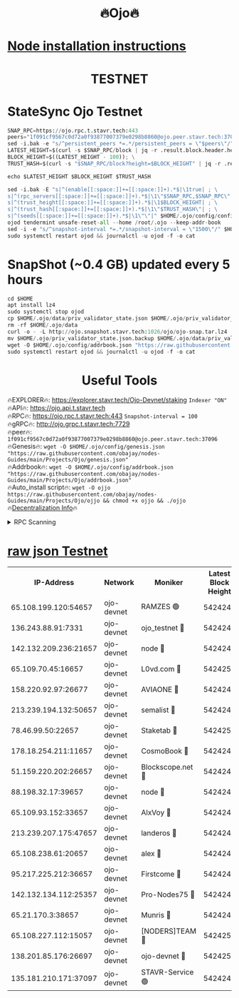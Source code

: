 <h1 align="center"> 🔥Ojo🔥</h1>

[Node installation instructions](https://github.com/obajay/nodes-Guides/tree/main/Projects/Ojo)
=

<h1 align="center"> TESTNET</h1>

# StateSync Ojo Testnet
```python
SNAP_RPC=https://ojo.rpc.t.stavr.tech:443
peers="1f091cf9567c0d72a0f93877007379e0298b8860@ojo.peer.stavr.tech:37096"
sed -i.bak -e "s/^persistent_peers *=.*/persistent_peers = \"$peers\"/" $HOME/.ojo/config/config.toml
LATEST_HEIGHT=$(curl -s $SNAP_RPC/block | jq -r .result.block.header.height); \
BLOCK_HEIGHT=$((LATEST_HEIGHT - 100)); \
TRUST_HASH=$(curl -s "$SNAP_RPC/block?height=$BLOCK_HEIGHT" | jq -r .result.block_id.hash)

echo $LATEST_HEIGHT $BLOCK_HEIGHT $TRUST_HASH

sed -i.bak -E "s|^(enable[[:space:]]+=[[:space:]]+).*$|\1true| ; \
s|^(rpc_servers[[:space:]]+=[[:space:]]+).*$|\1\"$SNAP_RPC,$SNAP_RPC\"| ; \
s|^(trust_height[[:space:]]+=[[:space:]]+).*$|\1$BLOCK_HEIGHT| ; \
s|^(trust_hash[[:space:]]+=[[:space:]]+).*$|\1\"$TRUST_HASH\"| ; \
s|^(seeds[[:space:]]+=[[:space:]]+).*$|\1\"\"|" $HOME/.ojo/config/config.toml
ojod tendermint unsafe-reset-all --home /root/.ojo --keep-addr-book
sed -i -e "s/^snapshot-interval *=.*/snapshot-interval = \"1500\"/" $HOME/.ojo/config/app.toml
sudo systemctl restart ojod && journalctl -u ojod -f -o cat
```
# SnapShot (~0.4 GB) updated every 5 hours
```python
cd $HOME
apt install lz4
sudo systemctl stop ojod
cp $HOME/.ojo/data/priv_validator_state.json $HOME/.ojo/priv_validator_state.json.backup
rm -rf $HOME/.ojo/data
curl -o - -L http://ojo.snapshot.stavr.tech:1026/ojo/ojo-snap.tar.lz4 | lz4 -c -d - | tar -x -C $HOME/.ojo --strip-components 2
mv $HOME/.ojo/priv_validator_state.json.backup $HOME/.ojo/data/priv_validator_state.json
wget -O $HOME/.ojo/config/addrbook.json "https://raw.githubusercontent.com/obajay/nodes-Guides/main/Projects/Ojo/addrbook.json"
sudo systemctl restart ojod && journalctl -u ojod -f -o cat
```
 <h1 align="center"> Useful Tools</h1>

🔥EXPLORER🔥:        https://explorer.stavr.tech/Ojo-Devnet/staking        `Indexer "ON"` \
🔥API🔥:                     https://ojo.api.t.stavr.tech \
🔥RPC🔥:                    https://ojo.rpc.t.stavr.tech:443              `Snapshot-interval = 100` \
🔥gRPC🔥:                  http://ojo.grpc.t.stavr.tech:7729 \
🔥peer🔥:                   `1f091cf9567c0d72a0f93877007379e0298b8860@ojo.peer.stavr.tech:37096` \
🔥Genesis🔥:    ```wget -O $HOME/.ojo/config/genesis.json "https://raw.githubusercontent.com/obajay/nodes-Guides/main/Projects/Ojo/genesis.json"``` \
🔥Addrbook🔥:    ```wget -O $HOME/.ojo/config/addrbook.json "https://raw.githubusercontent.com/obajay/nodes-Guides/main/Projects/Ojo/addrbook.json"``` \
🔥Auto_install script🔥: ```wget -O ojjo https://raw.githubusercontent.com/obajay/nodes-Guides/main/Projects/Ojo/ojjo && chmod +x ojjo && ./ojjo``` \
🔥[Decentralization Info](https://github.com/obajay/StateSync-snapshots/tree/main/Projects/Ojo/Decentralization)🔥



<details>
<summary>RPC Scanning</summary>

<h2 align="center"> We scan nodes in real time every 4 hours. And we provide the final result of RPC endpoints.
We cannot influence the operation of these nodes in any way. </h2>


```python
If Voting Power is higher than 0 --> then the Node is a validator of the network and may be subject to attack and be a potential threat to the chain.
```
```python
We marked such validators with a red symbol
```

</details>

[raw json Testnet](https://rpc-check.ojot.stavr.tech/ojot/rpc-ojot-result.json)
=


<table><tr><th>IP-Address</th><th>Network</th><th>Moniker</th><th>Latest Block Height</th><th>Earliest Block Height</th><th>Catching Up</th><th>Tx Index</th><th>Voting Power</th><th>Scan Time</th></tr><tr><td>65.108.199.120:54657</td><td>ojo-devnet</td><td>RAMZES 🟢</td><td>5424245</td><td>306156</td><td>False</td><td>on</td><td>0</td><td>2024-02-13T22:08:17.914692386UTC</td></tr><tr><td>136.243.88.91:7331</td><td>ojo-devnet</td><td>ojo_testnet 🔴</td><td>5424246</td><td>308845</td><td>False</td><td>on</td><td>1000</td><td>2024-02-13T22:08:24.401750179UTC</td></tr><tr><td>142.132.209.236:21657</td><td>ojo-devnet</td><td>node 🔴</td><td>5424248</td><td>350001</td><td>False</td><td>on</td><td>1999</td><td>2024-02-13T22:08:37.910336475UTC</td></tr><tr><td>65.109.70.45:16657</td><td>ojo-devnet</td><td>L0vd.com 🔴</td><td>5424250</td><td>695918</td><td>False</td><td>off</td><td>998</td><td>2024-02-13T22:08:46.254792497UTC</td></tr><tr><td>158.220.92.97:26677</td><td>ojo-devnet</td><td>AVIAONE 🔴</td><td>5424248</td><td>2754001</td><td>False</td><td>on</td><td>19926</td><td>2024-02-13T22:08:32.920591923UTC</td></tr><tr><td>213.239.194.132:50657</td><td>ojo-devnet</td><td>semalist 🔴</td><td>5424245</td><td>3223522</td><td>False</td><td>on</td><td>21037</td><td>2024-02-13T22:08:18.182812310UTC</td></tr><tr><td>78.46.99.50:22657</td><td>ojo-devnet</td><td>Staketab 🔴</td><td>5424250</td><td>4254801</td><td>False</td><td>on</td><td>1276</td><td>2024-02-13T22:08:46.514320194UTC</td></tr><tr><td>178.18.254.211:11657</td><td>ojo-devnet</td><td>CosmoBook 🔴</td><td>5424249</td><td>4392001</td><td>False</td><td>off</td><td>1047</td><td>2024-02-13T22:08:40.309074854UTC</td></tr><tr><td>51.159.220.202:26657</td><td>ojo-devnet</td><td>Blockscope.net 🔴</td><td>5424245</td><td>4425001</td><td>False</td><td>on</td><td>1891</td><td>2024-02-13T22:08:17.232244879UTC</td></tr><tr><td>88.198.32.17:39657</td><td>ojo-devnet</td><td>node 🔴</td><td>5424249</td><td>4710001</td><td>False</td><td>on</td><td>95680</td><td>2024-02-13T22:08:40.565563705UTC</td></tr><tr><td>65.109.93.152:33657</td><td>ojo-devnet</td><td>AlxVoy 🔴</td><td>5424248</td><td>4943001</td><td>False</td><td>on</td><td>4491415</td><td>2024-02-13T22:08:37.621002924UTC</td></tr><tr><td>213.239.207.175:47657</td><td>ojo-devnet</td><td>landeros 🔴</td><td>5424248</td><td>4967924</td><td>False</td><td>off</td><td>11083</td><td>2024-02-13T22:08:33.179331383UTC</td></tr><tr><td>65.108.238.61:20657</td><td>ojo-devnet</td><td>alex 🔴</td><td>5424245</td><td>5131001</td><td>False</td><td>on</td><td>11359</td><td>2024-02-13T22:08:17.581869972UTC</td></tr><tr><td>95.217.225.212:36657</td><td>ojo-devnet</td><td>Firstcome 🔴</td><td>5424246</td><td>5251946</td><td>False</td><td>on</td><td>13566</td><td>2024-02-13T22:08:24.041061277UTC</td></tr><tr><td>142.132.134.112:25357</td><td>ojo-devnet</td><td>Pro-Nodes75 🔴</td><td>5424245</td><td>5324245</td><td>False</td><td>on</td><td>24651</td><td>2024-02-13T22:08:21.161444319UTC</td></tr><tr><td>65.21.170.3:38657</td><td>ojo-devnet</td><td>Munris 🔴</td><td>5424246</td><td>5324246</td><td>False</td><td>off</td><td>20123</td><td>2024-02-13T22:08:23.632855099UTC</td></tr><tr><td>65.108.227.112:15057</td><td>ojo-devnet</td><td>[NODERS]TEAM 🔴</td><td>5424250</td><td>5324250</td><td>False</td><td>off</td><td>9999</td><td>2024-02-13T22:08:45.488464591UTC</td></tr><tr><td>138.201.85.176:26697</td><td>ojo-devnet</td><td>ojo-devnet 🔴</td><td>5424250</td><td>5324250</td><td>False</td><td>on</td><td>1000024000</td><td>2024-02-13T22:08:45.870409698UTC</td></tr><tr><td>135.181.210.171:37097</td><td>ojo-devnet</td><td>STAVR-Service 🟢</td><td>5424245</td><td>5421001</td><td>False</td><td>on</td><td>0</td><td>2024-02-13T22:08:18.844940205UTC</td></tr></table>
